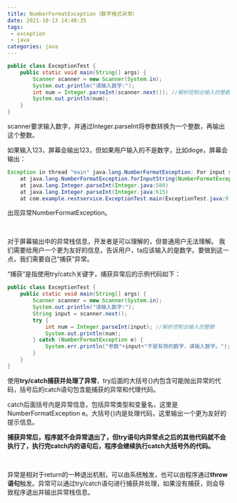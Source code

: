 ```yaml
---
title: NumberFormatException（数字格式异常）
date: 2021-10-13 14:48:35
tags:
 - exception
 - java
categories: java
---
```


```java
public class ExceptionTest {
    public static void main(String[] args) {
        Scanner scanner = new Scanner(System.in);
        System.out.println("请输入数字:");
        int num = Integer.parseInt(scanner.next()); //解析控制台输入的整数
        System.out.println(num);
    }
}
```

scanner要求输入数字，并通过Integer.parseInt将参数转换为一个整数，再输出这个整数。 

如果输入123，屏幕会输出123，但如果用户输入的不是数字，比如doge，屏幕会输出：

```java
Exception in thread "main" java.lang.NumberFormatException: For input string: "doge"
	at java.lang.NumberFormatException.forInputString(NumberFormatException.java:65)
	at java.lang.Integer.parseInt(Integer.java:580)
	at java.lang.Integer.parseInt(Integer.java:615)
	at com.example.restservice.ExceptionTest.main(ExceptionTest.java:9)

```

出现异常NumberFormatException。

​     

对于屏幕输出中的异常栈信息，开发者是可以理解的，但普通用户无法理解。
我们需要给用户一个更为友好的信息，告诉用户，ta应该输入的是数字。要做到这一点，我们需要自己“捕获”异常。

“捕获”是指使用try/catch关键字，捕获异常后的示例代码如下：

```java
public class ExceptionTest {
    public static void main(String[] args) {
        Scanner scanner = new Scanner(System.in);
        System.out.println("请输入数字:");
        String input = scanner.next();
        try {
            int num = Integer.parseInt(input); //解析控制台输入的整数
            System.out.println(num);
        } catch (NumberFormatException e) {
            System.err.println("参数"+input+"不是有效的数字，请输入数字。");
        }
    }
}
```

使用**try/catch捕获并处理了异常**，try后面的大括号{}内包含可能抛出异常的代码，括号后的catch语句包含能捕获的异常和代理代码。

catch后面括号内是异常信息，包括异常类型和变量名，这里是NumberFormatException e。大括号{}内是处理代码，这里输出一个更为友好的提示信息。

**捕获异常后，程序就不会异常退出了，但try语句内异常点之后的其他代码就不会执行了，执行完catch内的语句后，程序会继续执行catch大括号外的代码。**

​    

异常是相对于return的一种退出机制，可以由系统触发，也可以由程序通过**throw语句**触发。异常可以通过try/catch语句进行捕获并处理，如果没有捕获，则会导致程序退出并输出异常栈信息。



